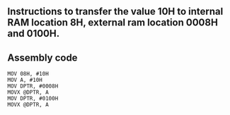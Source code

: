## Instructions to transfer the value 10H to internal RAM location 8H, external ram location 0008H and 0100H.
## Assembly code
``` assembly
MOV 08H, #10H
MOV A, #10H
MOV DPTR, #0008H
MOVX @DPTR, A
MOV DPTR, #0100H
MOVX @DPTR, A
```
